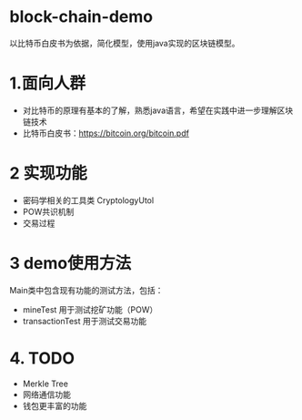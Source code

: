 # block-chain-demo
以比特币白皮书为依据，简化模型，使用java实现的区块链模型。

# 1.面向人群
+ 对比特币的原理有基本的了解，熟悉java语言，希望在实践中进一步理解区块链技术
+ 比特币白皮书：https://bitcoin.org/bitcoin.pdf

# 2 实现功能
+ 密码学相关的工具类 CryptologyUtol
+ POW共识机制
+ 交易过程

# 3 demo使用方法
Main类中包含现有功能的测试方法，包括：
+ mineTest 用于测试挖矿功能（POW）
+ transactionTest 用于测试交易功能

# 4. TODO
+ Merkle Tree
+ 网络通信功能
+ 钱包更丰富的功能
